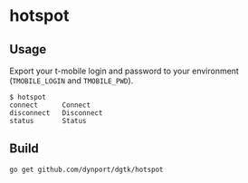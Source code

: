 # hotspot

## Usage

Export your t-mobile login and password to your environment (`TMOBILE_LOGIN` and `TMOBILE_PWD`).

    $ hotspot
    connect      Connect
    disconnect   Disconnect
    status       Status

## Build
    go get github.com/dynport/dgtk/hotspot 
